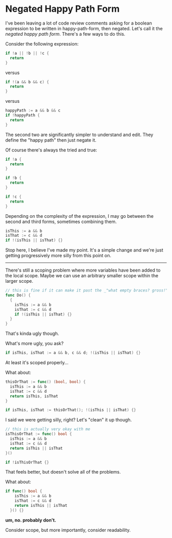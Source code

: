 # Negated Happy Path Form

I've been leaving a lot of code review comments asking for a boolean expression to be written in happy-path-form, then negated. Let's call it the _negated happy path form_. There's a few ways to do this.

Consider the following expression:
```go
if !a || !b || !c {
  return
}
```

versus

```go
if !(a && b && c) {
  return
}
```

versus

```go
happyPath := a && b && c
if !happyPath {
  return
}
```

The second two are significantly simpler to understand and edit. They define the "happy path" then just negate it.

Of course there's always the tried and true:

```go
if !a {
  return
}

if !b {
  return
}

if !c {
  return
}
```

Depending on the complexity of the expression, I may go between the second and third forms, sometimes combining them.

```go
isThis := a && b
isThat := c && d
if !(isThis || isThat) {}
```

Stop here, I believe I've made my point. It's a simple change and we're just getting progressively more silly from this point on.

---

There's still a scoping problem where more variables have been added to the local scope. Maybe we can use an arbitrary smaller scope within the larger scope.

```go
// this is fine if it can make it past the _"what empty braces? gross!"_ in code review.
func Do() {
  {
    isThis := a && b
    isThat := c && d
    if !(isThis || isThat) {}
  }
}
```

That's kinda ugly though.

What's more ugly, you ask?

```go
if isThis, isThat := a && b, c && d; !(isThis || isThat) {}
```

At least it's scoped properly...

What about:

```go
thisOrThat := func() (bool, bool) {
  isThis := a && b
  isThat := c && d
  return isThis, isThat
}

if isThis, isThat := thisOrThat(); !(isThis || isThat) {}
```

I said we were getting silly, right? Let's "clean" it up though.

```go
// this is actually very okay with me
isThisOrThat := func() bool {
  isThis := a && b
  isThat := c && d
  return isThis || isThat
}()

if !isThisOrThat {}
```

That feels better, but doesn't solve all of the problems.

What about:

```go
if func() bool {
    isThis := a && b
    isThat := c && d
    return isThis || isThat
  }() {}
```

**um, no. probably don't.**

Consider scope, but more importantly, consider readability.
